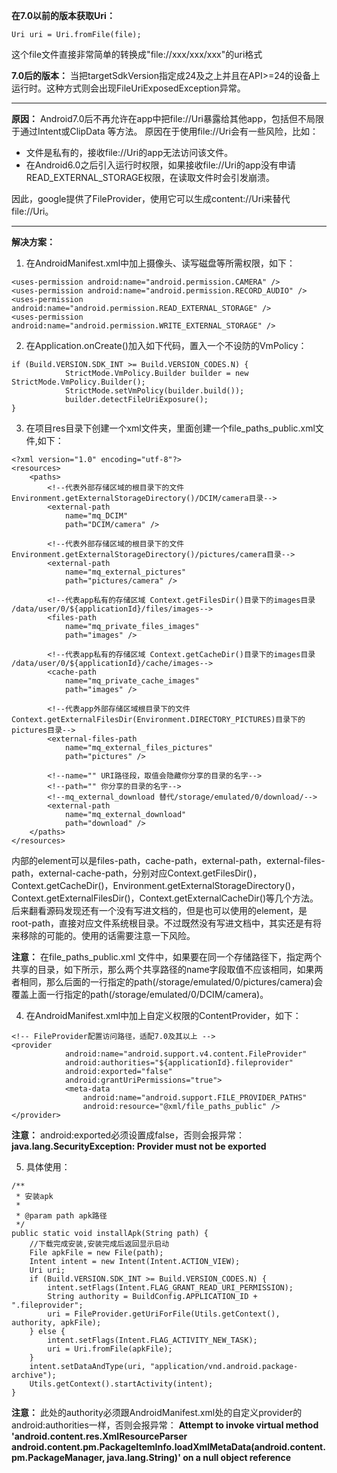 
**在7.0以前的版本获取Uri：**
```
Uri uri = Uri.fromFile(file);
```
这个file文件直接非常简单的转换成"file://xxx/xxx/xxx"的uri格式

**7.0后的版本：**
当把targetSdkVersion指定成24及之上并且在API>=24的设备上运行时。这种方式则会出现FileUriExposedException异常。

--------------------------------------------------------------------------------------------
**原因：**
Android7.0后不再允许在app中把file://Uri暴露给其他app，包括但不局限于通过Intent或ClipData 等方法。
原因在于使用file://Uri会有一些风险，比如：

 - 文件是私有的，接收file://Uri的app无法访问该文件。
 - 在Android6.0之后引入运行时权限，如果接收file://Uri的app没有申请READ_EXTERNAL_STORAGE权限，在读取文件时会引发崩溃。

因此，google提供了FileProvider，使用它可以生成content://Uri来替代file://Uri。

---------------------------------------------------------------------------------------------

**解决方案：**

 1. 在AndroidManifest.xml中加上摄像头、读写磁盘等所需权限，如下：
 
```
<uses-permission android:name="android.permission.CAMERA" />  
<uses-permission android:name="android.permission.RECORD_AUDIO" />  
<uses-permission android:name="android.permission.READ_EXTERNAL_STORAGE" />  
<uses-permission android:name="android.permission.WRITE_EXTERNAL_STORAGE" />  
```

 2. 在Application.onCreate()加入如下代码，置入一个不设防的VmPolicy：
 
```
if (Build.VERSION.SDK_INT >= Build.VERSION_CODES.N) {
            StrictMode.VmPolicy.Builder builder = new StrictMode.VmPolicy.Builder();
            StrictMode.setVmPolicy(builder.build());
            builder.detectFileUriExposure();
}
```

 3. 在项目res目录下创建一个xml文件夹，里面创建一个file_paths_public.xml文件,如下：
 
```
<?xml version="1.0" encoding="utf-8"?>
<resources>
    <paths>
        <!--代表外部存储区域的根目录下的文件 Environment.getExternalStorageDirectory()/DCIM/camera目录-->
        <external-path
            name="mq_DCIM"
            path="DCIM/camera" />

        <!--代表外部存储区域的根目录下的文件 Environment.getExternalStorageDirectory()/pictures/camera目录-->
        <external-path
            name="mq_external_pictures"
            path="pictures/camera" />

        <!--代表app私有的存储区域 Context.getFilesDir()目录下的images目录 /data/user/0/${applicationId}/files/images-->
        <files-path
            name="mq_private_files_images"
            path="images" />

        <!--代表app私有的存储区域 Context.getCacheDir()目录下的images目录 /data/user/0/${applicationId}/cache/images-->
        <cache-path
            name="mq_private_cache_images"
            path="images" />

        <!--代表app外部存储区域根目录下的文件 Context.getExternalFilesDir(Environment.DIRECTORY_PICTURES)目录下的pictures目录-->
        <external-files-path
            name="mq_external_files_pictures"
            path="pictures" />

        <!--name="" URI路径段，取值会隐藏你分享的目录的名字-->
        <!--path="" 你分享的目录的名字-->
        <!--mq_external_download 替代/storage/emulated/0/download/-->
        <external-path
            name="mq_external_download"
            path="download" />
    </paths>
</resources>
```
 
内部的element可以是files-path，cache-path，external-path，external-files-path，external-cache-path，分别对应Context.getFilesDir()，Context.getCacheDir()，Environment.getExternalStorageDirectory()，Context.getExternalFilesDir()，Context.getExternalCacheDir()等几个方法。后来翻看源码发现还有一个没有写进文档的，但是也可以使用的element，是root-path，直接对应文件系统根目录。不过既然没有写进文档中，其实还是有将来移除的可能的。使用的话需要注意一下风险。
 
**注意：**
在file_paths_public.xml 文件中，如果要在同一个存储路径下，指定两个共享的目录，如下所示，那么两个共享路径的name字段取值不应该相同，如果两者相同，那么后面的一行指定的path(/storage/emulated/0/pictures/camera)会覆盖上面一行指定的path(/storage/emulated/0/DCIM/camera)。
 
 4. 在AndroidManifest.xml中加上自定义权限的ContentProvider，如下：
```
<!-- FileProvider配置访问路径，适配7.0及其以上 -->
<provider
            android:name="android.support.v4.content.FileProvider"
            android:authorities="${applicationId}.fileprovider"
            android:exported="false"
            android:grantUriPermissions="true">
            <meta-data
                android:name="android.support.FILE_PROVIDER_PATHS"
                android:resource="@xml/file_paths_public" />
</provider>
```

**注意：**
android:exported必须设置成false，否则会报异常：
**java.lang.SecurityException: Provider must not be exported**

 5. 具体使用：

```
/**
 * 安装apk
 *
 * @param path apk路径
 */
public static void installApk(String path) {
    //下载完成安装,安装完成后返回显示启动
    File apkFile = new File(path);
    Intent intent = new Intent(Intent.ACTION_VIEW);
    Uri uri;
    if (Build.VERSION.SDK_INT >= Build.VERSION_CODES.N) {
        intent.setFlags(Intent.FLAG_GRANT_READ_URI_PERMISSION);
        String authority = BuildConfig.APPLICATION_ID + ".fileprovider";
        uri = FileProvider.getUriForFile(Utils.getContext(), authority, apkFile);
    } else {
        intent.setFlags(Intent.FLAG_ACTIVITY_NEW_TASK);
        uri = Uri.fromFile(apkFile);
    }
    intent.setDataAndType(uri, "application/vnd.android.package-archive");
    Utils.getContext().startActivity(intent);
}
```

**注意：**
此处的authority必须跟AndroidManifest.xml处的自定义provider的android:authorities一样，否则会报异常：
**Attempt to invoke virtual method 'android.content.res.XmlResourceParser android.content.pm.PackageItemInfo.loadXmlMetaData(android.content.pm.PackageManager, java.lang.String)' on a null object reference**


